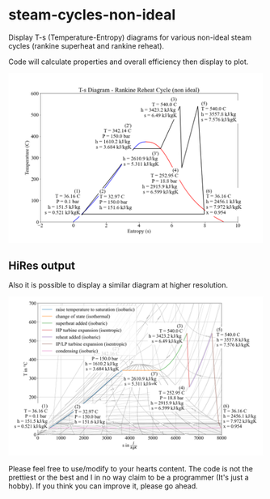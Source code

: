 # steam-cycles-non-ideal
Display T-s (Temperature-Entropy) diagrams for various non-ideal steam cycles (rankine superheat and rankine reheat). 

Code will calculate properties and overall efficiency then display to plot.

![](screenshot-non-ideal.png)

## HiRes output
Also it is possible to display a similar diagram at higher resolution.

![](screenshot-hires.png)

Please feel free to use/modify to your hearts content. The code is not the prettiest or the best and I in no way claim to be a programmer (It's just a hobby). If you think you can improve it, please go ahead.
